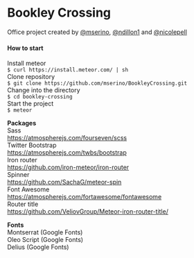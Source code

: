 Bookley Crossing
================
Office project created by [@mserino](http://github.com/mserino), [@ndillon1](http://github.com/ndillon1) and [@nicolepell](http://github.com/nicolepell)  

#### How to start
Install meteor  
`$ curl https://install.meteor.com/ | sh`  
Clone repository  
`$ git clone https://github.com/mserino/BookleyCrossing.git `  
Change into the directory  
`$ cd bookley-crossing`  
Start the project  
`$ meteor`

**Packages**  
Sass  
https://atmospherejs.com/fourseven/scss  
Twitter Bootstrap  
https://atmospherejs.com/twbs/bootstrap  
Iron router  
https://github.com/iron-meteor/iron-router  
Spinner  
https://github.com/SachaG/meteor-spin  
Font Awesome  
https://atmospherejs.com/fortawesome/fontawesome  
Router title  
https://github.com/VeliovGroup/Meteor-iron-router-title/

**Fonts**  
Montserrat (Google Fonts)  
Oleo Script (Google Fonts)  
Delius (Google Fonts)